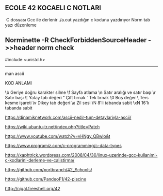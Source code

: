 ECOLE 42 KOCAELI C NOTLARI
------------------------------------------------------------------------------
 C dosyası
Gcc ile derlenir
./a.out yazdığın c kodunu yazdırıyor 
Norm tab yazı düzenleme

Norminette -R CheckForbiddenSourceHeader ->>header norm check
------------------------------------------------------------------------

#include <unistd.h> 

________________________________________________________________________

man ascii

KOD     ANLAMI

\b      Geriye doğru karakter silme
\f      Sayfa atlama
\n      Satır aralığı ve satır başı
\r      Satır başı
\t      Yatay tab değeri
\"      Çift tırnak
\'      Tek tırnak
\0      Boş değer
\\      Ters kesme işareti
\v      Dikey tab değeri
\a      Zil sesi
\N      8'li tabanda sabit
\xN     16'lı tabanda sabit

https://dinamiknetwork.com/ascii-nedir-tum-detaylariyla-ascii/

https://wiki.ubuntu-tr.net/index.php?title=Patch

https://www.youtube.com/watch?v=vHNgy_QBwlo&t

https://www.programiz.com/c-programming/c-data-types

https://xaphtrick.wordpress.com/2008/04/30/linux-uzerinde-gcc-kullanimi-c-kodlarini-derleme-ve-calistirma/

https://github.com/portbranch/42_Schools/

https://github.com/PandeoF1/42-piscine

http://nigal.freeshell.org/42




